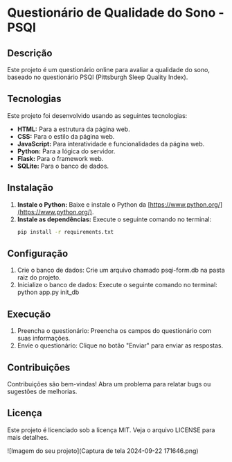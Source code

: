 # Questionário de Qualidade do Sono - PSQI

## Descrição

Este projeto é um questionário online para avaliar a qualidade do sono, baseado no questionário PSQI (Pittsburgh Sleep Quality Index).

## Tecnologias

Este projeto foi desenvolvido usando as seguintes tecnologias:

* **HTML:**  Para a estrutura da página web.
* **CSS:**  Para o estilo da página web.
* **JavaScript:**  Para interatividade e funcionalidades da página web.
* **Python:**  Para a lógica do servidor.
* **Flask:**  Para o framework web.
* **SQLite:**  Para o banco de dados.

## Instalação

1. **Instale o Python:**  Baixe e instale o Python da [https://www.python.org/](https://www.python.org/).
2. **Instale as dependências:**  Execute o seguinte comando no terminal:
   ```bash
   pip install -r requirements.txt

## Configuração

1. Crie o banco de dados: Crie um arquivo chamado psqi-form.db na pasta raiz do projeto.
2. Inicialize o banco de dados: Execute o seguinte comando no terminal:
  python app.py init_db

## Execução 

1. Preencha o questionário: Preencha os campos do questionário com suas informações.
2. Envie o questionário: Clique no botão "Enviar" para enviar as respostas.

## Contribuições

Contribuições são bem-vindas! Abra um problema para relatar bugs ou sugestões de melhorias.

## Licença
Este projeto é licenciado sob a licença MIT. Veja o arquivo LICENSE para mais detalhes.

![Imagem do seu projeto](Captura de tela 2024-09-22 171646.png)
